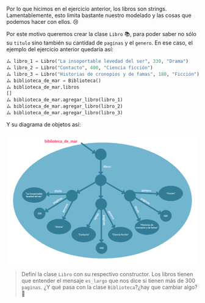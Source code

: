 Por lo que hicimos en el ejercicio anterior, los libros son strings. Lamentablemente, esto limita bastante nuestro modelado y las cosas que podemos hacer con ellos. :cry:

Por este motivo queremos crear la clase `Libro` :books:, para poder saber no sólo su `titulo` sino también su cantidad de `paginas` y el `genero`. En ese caso, el ejemplo del ejercicio anterior quedaría así:

```python
ム libro_1 = Libro("La insoportable levedad del ser", 330, "Drama")
ム libro_2 = Libro("Contacto", 400, "Ciencia ficción")
ム libro_3 = Libro("Historias de cronopios y de famas", 180, "Ficción")
ム biblioteca_de_mar = Biblioteca()
ム biblioteca_de_mar.libros
[]
ム biblioteca_de_mar.agregar_libro(libro_1)
ム biblioteca_de_mar.agregar_libro(libro_2)
ム biblioteca_de_mar.agregar_libro(libro_3)
```

Y su diagrama de objetos así:

<img src="https://raw.githubusercontent.com/MumukiProject/mumuki-guia-python3-colecciones/master/assets/objetos_nuevo2-18_1663684236348.svg" alt="objetos_nuevo2-18_1663684236348.svg" width="700px" height="auto">

> Definí la clase `Libro` con su respectivo constructor. Los libros tienen que entender el mensaje `es_largo` que nos dice si tienen más de 300 `paginas`. ¿Y qué pasa con la clase `Biblioteca`?¿hay que cambiar algo? :eyes: